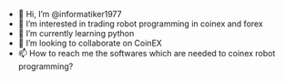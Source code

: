 - 👋 Hi, I’m @informatiker1977
- 👀 I’m interested in trading robot programming in coinex and forex
- 🌱 I’m currently learning python 
- 💞️ I’m looking to collaborate on CoinEX
- 📫 How to reach me the softwares which are needed to coinex robot programming?

<!---
informatiker1977/informatiker1977 is a ✨ special ✨ repository because its `README.md` (this file) appears on your GitHub profile.
You can click the Preview link to take a look at your changes.
--->
